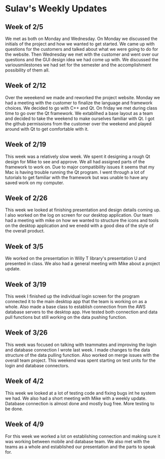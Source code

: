 # Sulav's Weekly Updates

## Week of 2/5
We met as both on Monday and Wednesday. On Monday we discussed the initials of the project and how we wanted to get started. We came up with questions for the customers and talked about what we were going to do for the website. Then Wednesday we met with the customer and went over our questions and the GUI design idea we had come up with. We discussed the variousmilestones we had set for the semester and the accomplishment possibility of them all.


## Week of 2/12
Over the weeekend we made and reworked the project website. Monday we had a meeting with the customer to finalize the language and framework choices. We decided to go with C++ and Qt. On friday we met during class time to go over the Qt framework. We extablihed a base layout as a team and decided to take the weekend to make ourselves familiar with Qt. I got the github permissions from the customer over the weekend and played around with Qt to get comfortable with it.

## Week of 2/19
This week was a relatively slow week. We spent it designing a rough Qt design for Mike to see and approve. We all had assigned parts of the framework to work on. Due to major compatibility issues it seems that my Mac is having trouble running the Qt program. I went through a lot of tutorials to get familiar with the framework but was unable to have any saved work on my computer.

## Week of 2/26
This week we looked at finishing presentation and design details coming up. I also worked on the log on screen for our desktop application. Our team had a meeting with mike on how we wanted to structure the icons and tools on the desktop application and we enedd with a good diea of the style of the overall product.

## Week of 3/5
We worked on the presentation in Willy T library's presentation U and presented in class. We also had a general meeting with Mike about a project update. 

## Week of 3/19
This week I finished up the individual login screen for the program connected it to the main desktop app that the team is working on as a whole. Also made a base class to establish connection from the AWS database servers to the desktop app. Hve tested both connection and data pull functions but still working on the data pushing function.

## Week of 3/26
This week was focused on talking with teammates and improving the login and database connection I wrote last week. I made changes to the data structure of the data pulling function. Also worked on merge issues with the overall team project. This weekend was spent starting on test units for the login and database connectors.

## Week of 4/2
This week we looked at a lot of testing code and fixing bugs int he system we had. We also had a short meeting with Mike with a weekly update. Database connection is almost done and mostly bug free. More testing to be done.

## Week of 4/9
For this week we worked a lot on establishing connection and making sure it was working between mobile and database team.
We also met with the teams as a whole and established our presentation and the parts to speak for.
